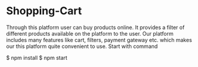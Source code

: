 # Shopping-Cart
Through this platform user can buy products online. It  provides a filter of different products available on the  platform to the user. Our platform includes many features  like cart, filters, payment gateway etc. which makes our  this platform quite convenient to use.
Start with command 

$ npm install
$ npm start

